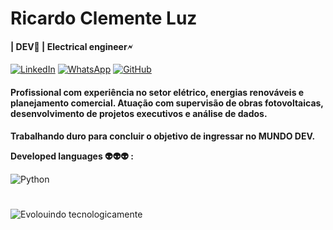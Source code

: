 # Ricardo Clemente Luz
#### | **DEV**&#128126; | **Electrical engineer&#128498;**


[![LinkedIn](https://img.shields.io/badge/LinkedIn-0077B5?style=for-the-badge&logo=linkedin&logoColor=white)](https://www.linkedin.com/in/ricardo-clemente-luz-865889140/)
[![WhatsApp](https://img.shields.io/badge/WhatsApp-25D366?style=for-the-badge&logo=whatsapp&logoColor=white)](https://wa.me/5521970019405)
[![GitHub](https://img.shields.io/badge/GitHub-100000?style=for-the-badge&logo=github&logoColor=white)](https://github.com/Clementedev) 
#### Profissional com experiência no setor elétrico, energias renováveis e planejamento comercial. Atuação com supervisão de obras fotovoltaicas, desenvolvimento de projetos executivos e análise de dados.

**Trabalhando duro para concluir o objetivo de ingressar no MUNDO DEV.**

**Developed languages &#128125;&#128125;&#128125; :**

![Python](https://img.shields.io/badge/python-3670A0?style=for-the-badge&logo=python&logoColor=ffdd54)
#
![Evolouindo tecnologicamente](https://img.odcdn.com.br/wp-content/uploads/2016/05/20160509162228.jpg)

